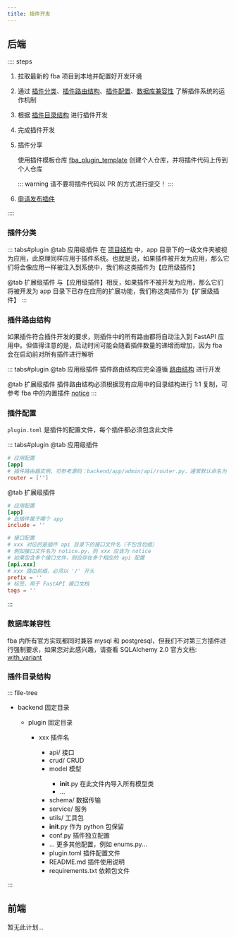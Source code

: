 ```yaml
---
title: 插件开发
---
```


## 后端

:::: steps

1. 拉取最新的 fba 项目到本地并配置好开发环境
2. 通过 [插件分类](#插件分类)、[插件路由结构](#插件路由结构)、[插件配置](#插件配置)、[数据库兼容性](#数据库兼容性)
   了解插件系统的运作机制
3. 根据 [插件目录结构](#插件目录结构) 进行插件开发
4. 完成插件开发
5. 插件分享 <Badge type="warning" text="可选" />

   使用插件模板仓库 [fba_plugin_template](https://github.com/fastapi-practices/fba_plugin_template)
   创建个人仓库，并将插件代码上传到个人仓库

   ::: warning
   请不要将插件代码以 PR 的方式进行提交！
   :::

6. [申请发布插件](publish.md) <Badge type="warning" text="可选" />

::::

### 插件分类

::: tabs#plugin
@tab <Icon name="carbon:app" />应用级插件
在 [项目结构](../backend/summary/intro.md#项目结构) 中，app
目录下的一级文件夹被视为应用，此原理同样应用于插件系统。也就是说，如果插件被开发为应用，那么它们将会像应用一样被注入到系统中，我们称这类插件为【应用级插件】

@tab <Icon name="fluent:table-simple-include-16-regular" />扩展级插件
与【应用级插件】相反，如果插件不被开发为应用，那么它们将被开发为 app 目录下已存在应用的扩展功能，我们称这类插件为【扩展级插件】
:::

### 插件路由结构

如果插件符合插件开发的要求，则插件中的所有路由都将自动注入到 FastAPI 应用中。但值得注意的是，启动时间可能会随着插件数量的递增而增加，因为
fba 会在启动前对所有插件进行解析

::: tabs#plugin
@tab <Icon name="carbon:app" />应用级插件
插件路由结构应完全遵循 [路由结构](../backend/reference/router.md#路由结构) 进行开发

@tab <Icon name="fluent:table-simple-include-16-regular" />扩展级插件
插件路由结构必须根据现有应用中的目录结构进行 1:1 复制，可参考 fba
中的内置插件 [notice](https://github.com/fastapi-practices/fastapi_best_architecture/tree/master/backend/plugin/notice/api)
:::

### 插件配置

`plugin.toml` 是插件的配置文件，每个插件都必须包含此文件

::: tabs#plugin
@tab <Icon name="carbon:app" />应用级插件

```toml
# 应用配置
[app]
# 插件路由器实例，可参考源码：backend/app/admin/api/router.py，通常默认命名为 v1
router = ['']
```

@tab <Icon name="fluent:table-simple-include-16-regular" />扩展级插件

```toml
# 应用配置
[app]
# 此插件属于哪个 app
include = ''

# 接口配置
# xxx 对应的是插件 api 目录下的接口文件名（不包含后缀）
# 例如接口文件名为 notice.py，则 xxx 应该为 notice
# 如果包含多个接口文件，则应存在多个相应的 api 配置
[api.xxx]
# xxx 路由前缀，必须以 '/' 开头
prefix = ''
# 标签，用于 FastAPI 接口文档
tags = ''
```

:::

### 数据库兼容性

fba 内所有官方实现都同时兼容 mysql 和 postgresql，但我们不对第三方插件进行强制要求，如果您对此感兴趣，请查看 SQLAlchemy 2.0
官方文档:
[with_variant](https://docs.sqlalchemy.org/en/20/core/type_api.html#sqlalchemy.types.TypeEngine.with_variant)

### 插件目录结构

::: file-tree

- backend 固定目录 <Badge type="danger" text="必须" />
    - plugin 固定目录 <Badge type="danger" text="必须" />
        - xxx 插件名 <Badge type="danger" text="必须" />
            - api/ 接口 <Badge type="danger" text="必须" />
            - crud/ CRUD <Badge type="warning" text="非必须" />
            - model 模型 <Badge type="warning" text="非必须" />
                - __init__.py 在此文件内导入所有模型类 <Badge type="danger" text="必须" />
                - …
            - schema/ 数据传输 <Badge type="warning" text="非必须" />
            - service/ 服务 <Badge type="warning" text="非必须" />
            - utils/ 工具包 <Badge type="warning" text="非必须" />
            - __init__.py 作为 python 包保留 <Badge type="danger" text="必须" />
            - conf.py 插件独立配置 <Badge type="warning" text="非必须" />
            - … 更多其他配置，例如 enums.py... <Badge type="warning" text="非必须" />
            - plugin.toml 插件配置文件 <Badge type="danger" text="必须" />
            - README.md 插件使用说明 <Badge type="danger" text="必须" />
            - requirements.txt 依赖包文件 <Badge type="warning" text="非必须" />

:::

## 前端

暂无此计划...
